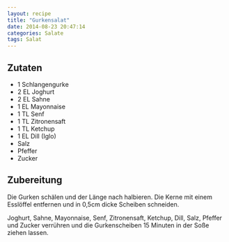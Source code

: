 ```yaml
---
layout: recipe
title: "Gurkensalat"
date: 2014-08-23 20:47:14
categories: Salate
tags: Salat
---
```


## Zutaten

* 1 Schlangengurke
* 2 EL Joghurt
* 2 EL Sahne
* 1 EL Mayonnaise
* 1 TL Senf
* 1 TL Zitronensaft
* 1 TL Ketchup
* 1 EL Dill (Iglo)
* Salz
* Pfeffer
* Zucker

## Zubereitung

Die Gurken schälen und der Länge nach halbieren. Die Kerne mit einem Esslöffel entfernen und in 0,5cm dicke Scheiben schneiden.

Joghurt, Sahne, Mayonnaise, Senf, Zitronensaft, Ketchup, Dill, Salz, Pfeffer und Zucker verrühren und die Gurkenscheiben 15 Minuten in der Soße ziehen lassen.
